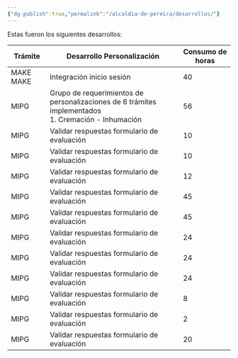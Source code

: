 ```yaml
---
{"dg-publish":true,"permalink":"/alcaldia-de-pereira/desarrollos/"}
---
```



Estas fueron los siguientes desarrollos:

| Trámite | Desarrollo Personalización | Consumo de horas |
| --- | --- | --- |
| MAKE MAKE | Integración inicio sesión | 40 |
| MIPG | Grupo de requerimientos de personalizaciones de 6 trámites implementados </br> 1. Cremación - Inhumación | 56 |
| MIPG | Validar respuestas formulario de evaluación | 10 |
| MIPG | Validar respuestas formulario de evaluación | 10 |
| MIPG | Validar respuestas formulario de evaluación | 12 |
| MIPG | Validar respuestas formulario de evaluación | 45 |
| MIPG | Validar respuestas formulario de evaluación | 45 |
| MIPG | Validar respuestas formulario de evaluación | 24 |
| MIPG | Validar respuestas formulario de evaluación | 24 |
| MIPG | Validar respuestas formulario de evaluación | 24 |
| MIPG | Validar respuestas formulario de evaluación | 8 |
| MIPG | Validar respuestas formulario de evaluación | 2 |
| MIPG | Validar respuestas formulario de evaluación | 20 |
